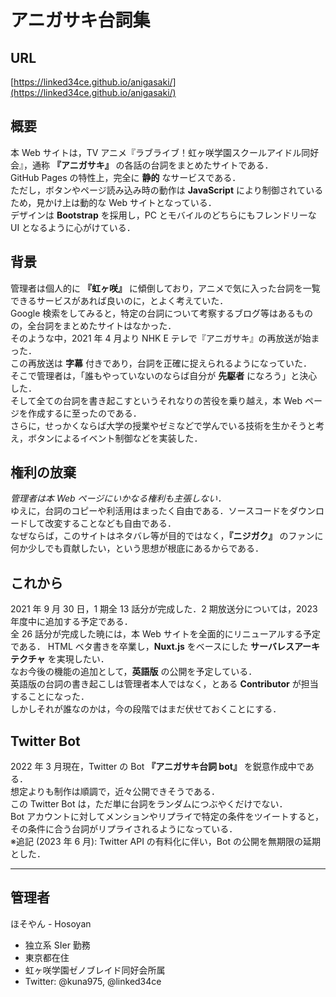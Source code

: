 # アニガサキ台詞集

## URL

[https://linked34ce.github.io/anigasaki/](https://linked34ce.github.io/anigasaki/)

## 概要

本 Web サイトは，TV アニメ『ラブライブ！虹ヶ咲学園スクールアイドル同好会』，通称 **『アニガサキ』** の各話の台詞をまとめたサイトである．<br>
GitHub Pages の特性上，完全に **静的** なサービスである．<br>
ただし，ボタンやページ読み込み時の動作は **JavaScript** により制御されているため，見かけ上は動的な Web サイトとなっている．<br>
デザインは **Bootstrap** を採用し，PC とモバイルのどちらにもフレンドリーな UI となるように心がけている．

## 背景

管理者は個人的に **『虹ヶ咲』** に傾倒しており，アニメで気に入った台詞を一覧できるサービスがあれば良いのに，とよく考えていた．<br>
Google 検索をしてみると，特定の台詞について考察するブログ等はあるものの，全台詞をまとめたサイトはなかった．<br>
そのような中，2021 年 4 月より NHK E テレで『アニガサキ』の再放送が始まった．<br>
この再放送は **字幕** 付きであり，台詞を正確に捉えられるようになっていた．<br>
そこで管理者は，「誰もやっていないのならば自分が **先駆者** になろう」と決心した．<br>
そして全ての台詞を書き起こすというそれなりの苦役を乗り越え，本 Web ページを作成するに至ったのである．<br>
さらに，せっかくならば大学の授業やゼミなどで学んでいる技術を生かそうと考え，ボタンによるイベント制御などを実装した．

## 権利の放棄

_管理者は本 Web ページにいかなる権利も主張しない．_ <br>
ゆえに，台詞のコピーや利活用はまったく自由である．ソースコードをダウンロードして改変することなども自由である．<br>
なぜならば，このサイトはネタバレ等が目的ではなく，**『ニジガク』** のファンに何か少しでも貢献したい，という思想が根底にあるからである．

## これから

2021 年 9 月 30 日，1 期全 13 話分が完成した．2 期放送分については，2023 年度中に追加する予定である．<br>
全 26 話分が完成した暁には，本 Web サイトを全面的にリニューアルする予定である．
HTML ベタ書きを卒業し，**Nuxt.js** をベースにした **サーバレスアーキテクチャ** を実現したい．<br>
なお今後の機能の追加として，**英語版** の公開を予定している．<br>
英語版の台詞の書き起こしは管理者本人ではなく，とある **Contributor** が担当することになった．<br>
しかしそれが誰なのかは，今の段階ではまだ伏せておくことにする．

## Twitter Bot

2022 年 3 月現在，Twitter の Bot **『アニガサキ台詞 bot』** を鋭意作成中である．<br>
想定よりも制作は順調で，近々公開できそうである．<br>
この Twitter Bot は，ただ単に台詞をランダムにつぶやくだけでない．<br>
Bot アカウントに対してメンションやリプライで特定の条件をツイートすると，その条件に合う台詞がリプライされるようになっている．<br>
※追記 (2023 年 6 月): Twitter API の有料化に伴い，Bot の公開を無期限の延期とした．

---

## 管理者

ほそやん - Hosoyan

-   独立系 SIer 勤務
-   東京都在住
-   虹ヶ咲学園ゼノブレイド同好会所属
-   Twitter: @kuna975, @linked34ce
